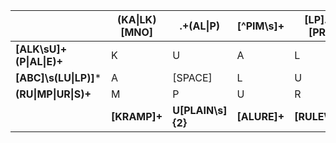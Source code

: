 |                          | (KA\|LK)[MNO] | .+(AL\|P)         | [^PIM\s]+    | [LP].\*[PR]   |                  |
|--------------------------|---------------|-------------------|--------------|---------------|------------------|
| **[ALK\sU]+(P\|AL\|E)+** |       K       |         U         |       A      |       L       | **[LUKE]{2}[LAKE\s]+** |
| **[ABC]\s(LU\|LP)]***    |       A       |      [SPACE]      |       L      |       U       | **.\*[PUL]+**    |
| **(RU\|MP\|UR\|S)+**     |       M       |         P         |       U      |       R       | **[RUMPUS]***    |
|                          | **[KRAMP]+**  | **U[PLAIN\s]{2}** | **[ALURE]+** | **[RULE\s]+** |                  |
